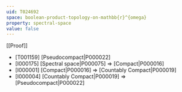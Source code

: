 ```yaml
---
uid: T024692
space: boolean-product-topology-on-mathbb{r}^{omega}
property: spectral-space
value: false
---
```

[[Proof]]

* [T001159] [Pseudocompact|P000022]
* [I000175] [Spectral space|P000075] => [Compact|P000016]
* [I000001] [Compact|P000016] => [Countably Compact|P000019]
* [I000004] [Countably Compact|P000019] => [Pseudocompact|P000022]

